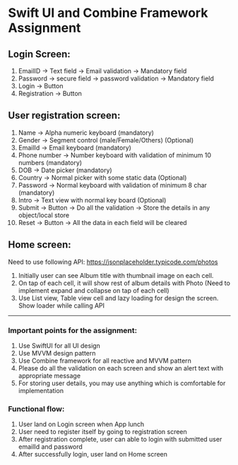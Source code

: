 # Swift UI and Combine Framework Assignment 
## Login Screen: 
1. EmailID -> Text field -> Email validation -> Mandatory field 
1. Password -> secure field -> password validation -> Mandatory field  
1. Login -> Button 
1. Registration -> Button  

## User registration screen: 
1. Name -> Alpha numeric keyboard (mandatory) 
1. Gender -> Segment control (male/Female/Others) (Optional) 
1. EmailId -> Email keyboard (mandatory) 
1. Phone number -> Number keyboard with validation of minimum 10 numbers (mandatory) 
1. DOB -> Date picker (mandatory) 
1. Country -> Normal picker with some static data (Optional) 
1. Password -> Normal keyboard with validation of minimum 8 char (mandatory) 
1. Intro -> Text view with normal key board (Optional) 
1. Submit -> Button -> Do all the validation -> Store the details in any object/local store 
1. Reset -> Button -> All the data in each field will be cleared 

## Home screen: 
Need to use following API: 
https://jsonplaceholder.typicode.com/photos  

1. Initially user can see Album title with thumbnail image on each cell. 
1. On tap of each cell, it will show rest of album details with Photo (Need to implement expand and collapse on tap of each cell) 
1. Use List view, Table view cell and lazy loading for design the screen. Show loader while calling API 

<HR>

### Important points for the assignment: 
1. Use SwiftUI for all UI design 
1. Use MVVM design pattern 
1. Use Combine framework for all reactive and MVVM pattern 
1. Please do all the validation on each screen and show an alert text with appropriate message 
1. For storing user details, you may use anything which is comfortable for implementation 

### Functional flow: 
1. User land on Login screen when App lunch 
1. User need to register itself by going to registration screen 
1. After registration complete, user can able to login with submitted user emailId and password 
1. After successfully login, user land on Home screen 
